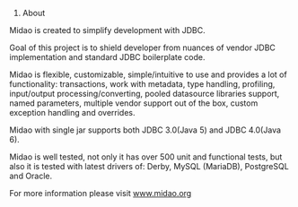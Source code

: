 1. About

Midao is created to simplify development with JDBC.

Goal of this project is to shield developer from nuances of vendor JDBC implementation and standard JDBC boilerplate code.

Midao is flexible, customizable, simple/intuitive to use and provides a lot of functionality: transactions, work with metadata, type handling, profiling, input/output processing/converting, pooled datasource libraries support, named parameters, multiple vendor support out of the box, custom exception handling and overrides.

Midao with single jar supports both JDBC 3.0(Java 5) and JDBC 4.0(Java 6).

Midao is well tested, not only it has over 500 unit and functional tests, but also it is tested with latest drivers of: Derby, MySQL (MariaDB), PostgreSQL and Oracle.

For more information please visit www.midao.org